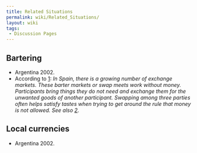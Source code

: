 ```yaml
---
title: Related Situations
permalink: wiki/Related_Situations/
layout: wiki
tags:
 - Discussion Pages
---
```


Bartering
---------

-   Argentina 2002.
-   According to [1](http://en.wikipedia.org/wiki/Barter): *In Spain,
    there is a growing number of exchange markets. These barter markets
    or swap meets work without money. Participants bring things they do
    not need and exchange them for the unwanted goods of
    another participant. Swapping among three parties often helps
    satisfy tastes when trying to get around the rule that money is
    not allowed. See also
    [2](http://faircompanies.com/videos/view/barcelonas-barter-markets-an-antidote-to-overconsumption/)*.

Local currencies
----------------

-   Argentina 2002.

